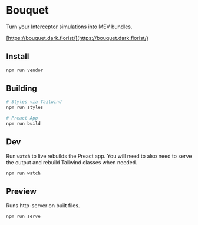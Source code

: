 # Bouquet

Turn your [Interceptor](https://github.com/DarkFlorist/TheInterceptor) simulations into MEV bundles.

[https://bouquet.dark.florist/](https://bouquet.dark.florist/)

## Install

```bash
npm run vendor
```

## Building

```bash
# Styles via Tailwind
npm run styles

# Preact App
npm run build
```

## Dev

Run `watch` to live rebuilds the Preact app.
You will need to also need to serve the output and rebuild Tailwind classes when needed.

```bash
npm run watch
```

## Preview

Runs http-server on built files.

```bash
npm run serve
```
